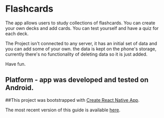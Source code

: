 # Flashcards
The app allows users to study collections of flashcards. You can create your own decks and add cards.
You can test yourself and have a quiz for each deck.

The Project isn't connected to any server, it has an initial set of data and you can add some of your own.
the data is kept on the phone's storage, currently there's no functionality of deleting data so it is just added.

Have fun.

## Platform - app was developed and tested on Android.

##This project was bootstrapped with [Create React Native App](https://github.com/react-community/create-react-native-app).

The most recent version of this guide is available [here](https://github.com/react-community/create-react-native-app/blob/master/react-native-scripts/template/README.md).

